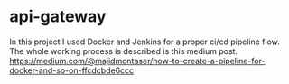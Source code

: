 # api-gateway

In this project I used Docker and Jenkins for a proper ci/cd pipeline flow. The whole working process is described is this medium post.
https://medium.com/@majidmontaser/how-to-create-a-pipeline-for-docker-and-so-on-ffcdcbde6ccc

